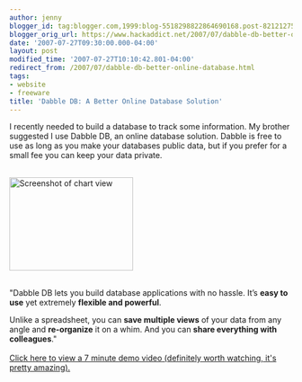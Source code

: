 ```yaml
---
author: jenny
blogger_id: tag:blogger.com,1999:blog-5518298822864690168.post-8212127582184906170
blogger_orig_url: https://www.hackaddict.net/2007/07/dabble-db-better-online-database.html
date: '2007-07-27T09:30:00.000-04:00'
layout: post
modified_time: '2007-07-27T10:10:42.801-04:00'
redirect_from: /2007/07/dabble-db-better-online-database.html
tags:
- website
- freeware
title: 'Dabble DB: A Better Online Database Solution'
---
```


I recently needed to build a database to track some information.  My brother suggested I use Dabble  DB, an online database solution.  Dabble is free to use as long as you make your databases public data, but if you prefer for a small fee you can keep your data private.<br /><br /><div class="screenshot" id="screenshot1">    <a href="http://www.dabbledb.com/explore/" class="image"><img src="http://www.dabbledb.com/images/screenshots/chart.jpg" alt="Screenshot of chart view" border="0" height="166" width="220" /></a><br /> </div>      <p id="p1"><br />"Dabble DB lets you build database applications with no hassle. It’s <strong>easy to use</strong> yet extremely <strong>flexible and powerful</strong>.</p>Unlike a spreadsheet, you can <strong>save multiple views</strong> of your data from any angle and <strong>re-organize</strong> it on a whim. And you can <strong>share everything with colleagues</strong>."<br /><a href="http://www.dabbledb.com/explore/7minutedemo/"><br />Click here to view a 7 minute demo video (definitely worth watching, it's pretty amazing).</a><a onblur="try {parent.deselectBloggerImageGracefully();} catch(e) {}" href="http://bp1.blogger.com/_Gj3xvk4ycVs/RqPaxegnQDI/AAAAAAAAAP4/1-AsLpNej0o/s1600-h/logo3.png"><br /></a>